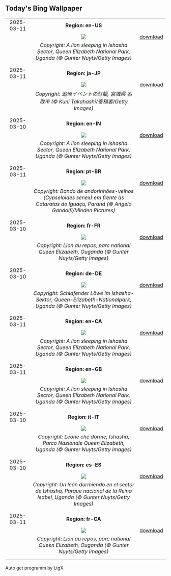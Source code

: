 ## Today's Bing Wallpaper
|      |      |      |
| :----: | :----: | :----: |
|2025-03-11|**Region: en-US**||
||![](https://www.bing.com/th?id=OHR.NappingLion_EN-US8441298325_UHD.jpg&pid=hp&w=1152&h=648&rs=1&c=4)| [download](https://www.bing.com/th?id=OHR.NappingLion_EN-US8441298325_UHD.jpg)|
||*Copyright: A lion sleeping in Ishasha Sector, Queen Elizabeth National Park, Uganda (© Gunter Nuyts/Getty Images)*
||
|||
|2025-03-11|**Region: ja-JP**||
||![](https://www.bing.com/th?id=OHR.TohokuEarthquake2025_JA-JP8965651144_UHD.jpg&pid=hp&w=1152&h=648&rs=1&c=4)| [download](https://www.bing.com/th?id=OHR.TohokuEarthquake2025_JA-JP8965651144_UHD.jpg)|
||*Copyright: 追悼イベントの灯籠, 宮城県 名取市 (© Kuni Takahashi/寄稿者/Getty Images)*
||
|||
|2025-03-10|**Region: en-IN**||
||![](https://www.bing.com/th?id=OHR.NappingLion_EN-IN8916779409_UHD.jpg&pid=hp&w=1152&h=648&rs=1&c=4)| [download](https://www.bing.com/th?id=OHR.NappingLion_EN-IN8916779409_UHD.jpg)|
||*Copyright: A lion sleeping in Ishasha Sector, Queen Elizabeth National Park, Uganda (© Gunter Nuyts/Getty Images)*
||
|||
|2025-03-11|**Region: pt-BR**||
||![](https://www.bing.com/th?id=OHR.AndorinhaodeCascata_PT-BR6572671128_UHD.jpg&pid=hp&w=1152&h=648&rs=1&c=4)| [download](https://www.bing.com/th?id=OHR.AndorinhaodeCascata_PT-BR6572671128_UHD.jpg)|
||*Copyright: Bando de andorinhões-velhos (Cypseloides senex) em frente às Cataratas do Iguaçu, Paraná (© Angelo Gandolfi/Minden PIctures)*
||
|||
|2025-03-10|**Region: fr-FR**||
||![](https://www.bing.com/th?id=OHR.NappingLion_FR-FR6791104694_UHD.jpg&pid=hp&w=1152&h=648&rs=1&c=4)| [download](https://www.bing.com/th?id=OHR.NappingLion_FR-FR6791104694_UHD.jpg)|
||*Copyright: Lion au repos, parc national Queen Elizabeth, Ouganda (© Gunter Nuyts/Getty Images)*
||
|||
|2025-03-10|**Region: de-DE**||
||![](https://www.bing.com/th?id=OHR.NappingLion_DE-DE3110844323_UHD.jpg&pid=hp&w=1152&h=648&rs=1&c=4)| [download](https://www.bing.com/th?id=OHR.NappingLion_DE-DE3110844323_UHD.jpg)|
||*Copyright: Schlafender Löwe im Ishasha-Sektor, Queen-Elizabeth-Nationalpark, Uganda (© Gunter Nuyts/Getty Images)*
||
|||
|2025-03-11|**Region: en-CA**||
||![](https://www.bing.com/th?id=OHR.NappingLion_EN-CA3810904692_UHD.jpg&pid=hp&w=1152&h=648&rs=1&c=4)| [download](https://www.bing.com/th?id=OHR.NappingLion_EN-CA3810904692_UHD.jpg)|
||*Copyright: A lion sleeping in Ishasha Sector, Queen Elizabeth National Park, Uganda (© Gunter Nuyts/Getty Images)*
||
|||
|2025-03-11|**Region: en-GB**||
||![](https://www.bing.com/th?id=OHR.NappingLion_EN-GB1135783379_UHD.jpg&pid=hp&w=1152&h=648&rs=1&c=4)| [download](https://www.bing.com/th?id=OHR.NappingLion_EN-GB1135783379_UHD.jpg)|
||*Copyright: A lion sleeping in Ishasha Sector, Queen Elizabeth National Park, Uganda (© Gunter Nuyts/Getty Images)*
||
|||
|2025-03-10|**Region: it-IT**||
||![](https://www.bing.com/th?id=OHR.NappingLion_IT-IT9842565728_UHD.jpg&pid=hp&w=1152&h=648&rs=1&c=4)| [download](https://www.bing.com/th?id=OHR.NappingLion_IT-IT9842565728_UHD.jpg)|
||*Copyright: Leone che dorme, Ishasha, Parco Nazionale Queen Elizabeth, Uganda (© Gunter Nuyts/Getty Images)*
||
|||
|2025-03-10|**Region: es-ES**||
||![](https://www.bing.com/th?id=OHR.NappingLion_ES-ES7306945095_UHD.jpg&pid=hp&w=1152&h=648&rs=1&c=4)| [download](https://www.bing.com/th?id=OHR.NappingLion_ES-ES7306945095_UHD.jpg)|
||*Copyright: Un león durmiendo en el sector de Ishasha, Parque nacional de la Reina Isabel, Uganda (© Gunter Nuyts/Getty Images)*
||
|||
|2025-03-11|**Region: fr-CA**||
||![](https://www.bing.com/th?id=OHR.NappingLion_FR-CA0315235699_UHD.jpg&pid=hp&w=1152&h=648&rs=1&c=4)| [download](https://www.bing.com/th?id=OHR.NappingLion_FR-CA0315235699_UHD.jpg)|
||*Copyright: Lion au repos, parc national Queen Elizabeth, Ouganda (© Gunter Nuyts/Getty Images)*
||
|||

Auto get programm by LtgX
